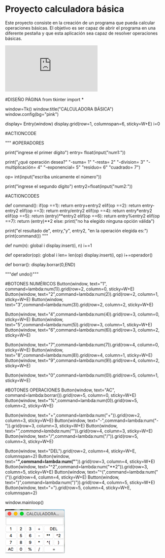 # Proyecto calculadora básica


Este proyecto consiste en la creación de un programa que pueda calcular operaciones básicas. El objetivo es ser capaz de abrir el programa en una diferente pestaña
y que esta aplicación sea capaz de resolver operaciones básicas.

![Aquí la descripción de la imagen por si no carga](https://github.com/ximenagomeez/Proyecto/blob/main/proyecto.pdf)

#DISEÑO PÁGINA
from tkinter import *

window=Tk()
window.title("CALCULADORA BÁSICA")
window.config(bg="pink")

display= Entry(window)
display.grid(row=1, columnspan=6, sticky=W+E)
i=0

#ACTIONCODE



"""
#OPERADORES

print("ingrese el primer dígito")
entry= float(input("num1:"))

print("¿qué operación desea?"
      "-suma= 1"
      "-resta= 2"
      "-division= 3"
      "-multiplicación= 4"
      "-exponencial= 5"
      "residuo= 6"
      "cuadrado= 7")

op= int(input("escriba unicamente el número"))


print("ingrese el segundo dígito")
entry2=float(input("num2:"))


#ACTIONCODES

def command():
    if(op ==1):
      return entry+entry2
    elif(op ==2):
        return entry-entry2
    elif(op ==3):
        return entry/entry2
    elif(op ==4):
        return entry*entry2
    elif(op ==5):
        return (entry)**entry2
    elif(op ==6):
        return entry%entry2
    elif(op ==7):
        return (entry)**2
    else:
        print("no ha elegido ninguna opción válida")

print("el resultado de", entry,"y", entry2, "en la operación elegida es:")
print(command())
"""




def num(n):
    global i
    display.insert(i, n)
    i+=1

def operador(op):
    global i
    len= len(op)
    display.insert(i, op)
    i+=operador()

def borrar():
    display.borrar(0,END)

"""def undo()"""


#BOTONES NUMÉRICOS
Button(window, text="1", command=lambda:num(1)).grid(row=2, column=0, sticky=W+E)
Button(window, text="2",command=lambda:num(2)).grid(row=2, column=1, sticky=W+E)
Button(window, text="3",command=lambda:num(3)).grid(row=2, column=2, sticky=W+E)

Button(window, text="4",command=lambda:num(4)).grid(row=3, column=0, sticky=W+E)
Button(window, text="5",command=lambda:num(5)).grid(row=3, column=1, sticky=W+E)
Button(window, text="6",command=lambda:num(6)).grid(row=3, column=2, sticky=W+E)

Button(window, text="7",command=lambda:num(7)).grid(row=4, column=0, sticky=W+E)
Button(window, text="8",command=lambda:num(8)).grid(row=4, column=1, sticky=W+E)
Button(window, text="9",command=lambda:num(9)).grid(row=4, column=2, sticky=W+E)

Button(window, text="0",command=lambda:num(0)).grid(row=5, column=1, sticky=W+E)

#BOTONES OPERACIONES
Button(window, text="AC", command=lambda:borrar()).grid(row=5, column=0, sticky=W+E)
Button(window, text="%",command=lambda:num(0)).grid(row=5, column=2, sticky=W+E)

Button(window, text="+",command=lambda:num("+")).grid(row=2, column=3, sticky=W+E)
Button(window, text="-",command=lambda:num("-")).grid(row=3, column=3, sticky=W+E)
Button(window, text="*",command=lambda:num("*")).grid(row=4, column=3, sticky=W+E)
Button(window, text="/",command=lambda:num("/")).grid(row=5, column=3, sticky=W+E)

Button(window, text="DEL").grid(row=2, column=4, sticky=W+E, columnspan=2)
Button(window, text="**",command=lambda:num("**")).grid(row=3, column=4, sticky=W+E)
Button(window, text="^2",command=lambda:num("**2")).grid(row=3, column=5, sticky=W+E)
Button(window, text="^(",command=lambda:num("(")).grid(row=4, column=4, sticky=W+E)
Button(window, text=")",command=lambda:num(")")).grid(row=4, column=5, sticky=W+E)
Button(window, text="=").grid(row=5, column=4, sticky=W+E, columnspan=2)


window.mainloop()




![Preview of the proyect](https://github.com/ximenagomeez/Proyecto/blob/main/preview.png)
